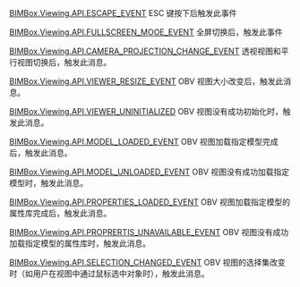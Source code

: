 [BIMBox.Viewing.API.ESCAPE\_EVENT](/event/event/bimboxviewingapiescapeevent.md)       ESC 键按下后触发此事件

[BIMBox.Viewing.API.FULLSCREEN\_MOOE\_EVENT](/event/event/bimboxviewingapifullscreenmooe-event.md)    全屏切换后，触发此事件

[BIMBox.Viewing.API.CAMERA\_PROJECTION\_CHANGE\_EVENT](/event/event/bimboxviewingapicameraprojection-change-event.md) 透视视图和平行视图切换后，触发此消息。

[BIMBox.Viewing.API.VIEWER\_RESIZE\_EVENT](/event/event/bimboxviewingapiviewerresize-event.md)    OBV 视图大小改变后，触发此消息。

[BIMBox.Viewing.API.VIEWER\_UNINITIALIZED](/event/event/bimboxviewingapivieweruninitialized.md)    OBV 视图没有成功初始化时，触发此消息。

[BIMBox.Viewing.API.MODEL\_LOADED\_EVENT](/event/event/bimboxviewingapimodelloaded-event.md)    OBV 视图加载指定模型完成后，触发此消息。

[BIMBox.Viewing.API.MODEL\_UNLOADED\_EVENT](/event/event/bimboxviewingapimodelunloaded-event.md)    OBV 视图没有成功加载指定模型时，触发此消息。

[BIMBox.Viewing.API.PROPERTIES\_LOADED\_EVENT](/event/event/bimboxviewingapipropertiesloaded-event.md)    OBV 视图加载指定模型的属性库完成后，触发此消息。

[BIMBox.Viewing.API.PROPRERTIS\_UNAVAILABLE\_EVENT](/event/event/bimboxviewingapiproprertisunavailable-event.md)    OBV 视图没有成功加载指定模型的属性库时，触发此消息。

[BIMBox.Viewing.API.SELECTION\_CHANGED\_EVENT](/event/event/bimboxviewingapiselectionchanged-event.md)    OBV 视图的选择集改变时（如用户在视图中通过鼠标选中对象时），触发此消息。

